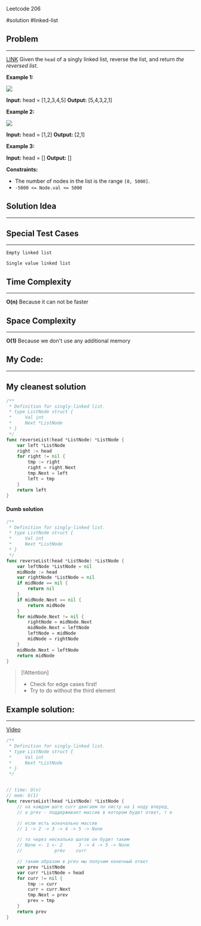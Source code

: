Leetcode 206

#solution 
#linked-list 
## Problem
___
[LINK](https://leetcode.com/problems/reverse-linked-list/description/)
Given the `head` of a singly linked list, reverse the list, and return _the reversed list_.

**Example 1:**

![](https://assets.leetcode.com/uploads/2021/02/19/rev1ex1.jpg)

**Input:** head = [1,2,3,4,5]
**Output:** [5,4,3,2,1]

**Example 2:**

![](https://assets.leetcode.com/uploads/2021/02/19/rev1ex2.jpg)

**Input:** head = [1,2]
**Output:** [2,1]

**Example 3:**

**Input:** head = []
**Output:** []

**Constraints:**

- The number of nodes in the list is the range `[0, 5000]`.
- `-5000 <= Node.val <= 5000`

## Solution Idea
___

## Special Test Cases
___
```
Empty linked list

Single value linked list

```

## Time Complexity
___
**O(n)** 
Because it can not be faster

## Space Complexity
___
**O(1)**
Because we don't use any additional memory
## My Code:
___

## My cleanest solution

```go
/**
 * Definition for singly-linked list.
 * type ListNode struct {
 *     Val int
 *     Next *ListNode
 * }
 */
func reverseList(head *ListNode) *ListNode {
    var left *ListNode
    right := head
    for right != nil {
        tmp := right
        right = right.Next
        tmp.Next = left
        left = tmp
    }
    return left
}
```
#### Dumb solution
```go
/**
 * Definition for singly-linked list.
 * type ListNode struct {
 *     Val int
 *     Next *ListNode
 * }
 */
func reverseList(head *ListNode) *ListNode {
    var leftNode *ListNode = nil
    midNode := head
    var rightNode *ListNode = nil
    if midNode == nil {
        return nil
    }
    if midNode.Next == nil {
        return midNode
    }
    for midNode.Next != nil {
        rightNode = midNode.Next
        midNode.Next = leftNode
        leftNode = midNode
        midNode = rightNode 
    }
    midNode.Next = leftNode
    return midNode
}


```

> [!Attention]
> -  Check for edge cases first!
> - Try to do without the third element


## Example solution:
___
[Video](https://kinescope.io/ikJozq5g6YAEmbRQXrRuNn)

```go
/**
 * Definition for singly-linked list.
 * type ListNode struct {
 *     Val int
 *     Next *ListNode
 * }
 */


// time: O(n)
// mem: O(1)
func reverseList(head *ListNode) *ListNode {
	// на каждом шаге curr двигаем по листу на 1 ноду вперед,
	// а prev - поддерживает массив в котором будет ответ, т е

	// если есть изначально массив
	// 1 -> 2 -> 3 -> 4 -> 5 -> None

	// то через несколько шагов он будет таким
	// None <- 1 <- 2      3 -> 4 -> 5 -> None
	//            prev    curr

	// таким образом в prev мы получим конечный ответ
	var prev *ListNode
	var curr *ListNode = head
	for curr != nil {
		tmp := curr
		curr = curr.Next
		tmp.Next = prev
		prev = tmp
	}
	return prev
}

```